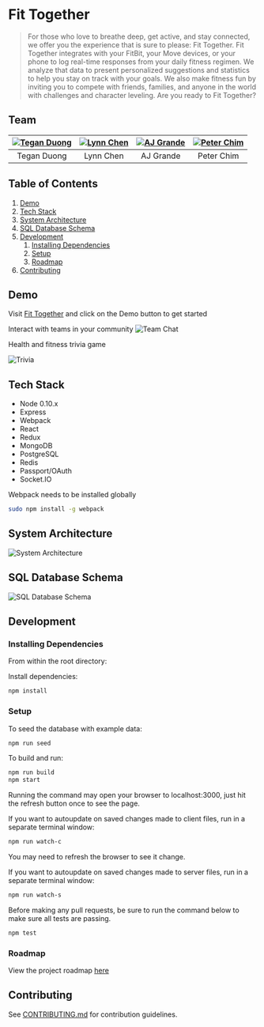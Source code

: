 # Fit Together

> For those who love to breathe deep, get active, and stay connected, we offer you the experience that is sure to please: Fit Together. Fit Together integrates with your FitBit, your Move devices, or your phone to log real-time responses from your daily fitness regimen. We analyze that data to present personalized suggestions and statistics to help you stay on track with your goals. We also make fitness fun by inviting you to compete with friends, families, and anyone in the world with challenges and character leveling. Are you ready to Fit Together?

## Team

| [![Tegan Duong](https://s31.postimg.org/60kowz7or/Tegan.png)](http://github.com/teganduong) | [![Lynn Chen](https://s31.postimg.org/6njlmi4kr/lynn.png)](http://github.com/lcbits) | [![AJ Grande](https://s31.postimg.org/whteca4kr/image.png)](http://github.com/ajgrande924) | [![Peter Chim](https://s31.postimg.org/ph5eji2sr/peter.png)](http://github.com/pchim) |
|    :---:      |     :---:     |    :---:      |   :---:    |
| Tegan Duong   | Lynn Chen     |  AJ Grande    | Peter Chim |


## Table of Contents

1. [Demo](#Demo)
1. [Tech Stack](#tech-stack)
1. [System Architecture](#system-architecture)
1. [SQL Database Schema](#sql-database-schema)
1. [Development](#development)
    1. [Installing Dependencies](#installing-dependencies)
    1. [Setup](#setup)
    1. [Roadmap](#roadmap)
1. [Contributing](#contributing)

## Demo

Visit [Fit Together](http://fit-together.me) and click on the Demo button to get started

Interact with teams in your community
![Team Chat](https://s31.postimg.org/hhwhy65mz/team_chat.png)

Health and fitness trivia game

![Trivia](https://s31.postimg.org/8qph3wmbv/trivia.png) 

## Tech Stack

- Node 0.10.x
- Express
- Webpack
- React
- Redux
- MongoDB
- PostgreSQL
- Redis
- Passport/OAuth
- Socket.IO

Webpack needs to be installed globally
```sh
sudo npm install -g webpack 
```

## System Architecture

![System Architecture](https://github.com/Fit-Together/Fit-Together/blob/develop/project-diagrams/system-architecture.png)


## SQL Database Schema

![SQL Database Schema](https://github.com/Fit-Together/Fit-Together/blob/develop/project-diagrams/db-schema.png)


## Development

### Installing Dependencies

From within the root directory:

Install dependencies:
```sh
npm install
```

### Setup

To seed the database with example data:
```sh
npm run seed
```

To build and run:
```sh
npm run build
npm start
```

Running the command may open your browser to localhost:3000,
just hit the refresh button once to see the page.

If you want to autoupdate on saved changes made to client files, run in a separate terminal window:
```sh
npm run watch-c
```
You may need to refresh the browser to see it change.

If you want to autoupdate on saved changes made to server files, run in a separate terminal window:
```sh
npm run watch-s
```

Before making any pull requests, be sure to run the command below to make sure all tests are passing.
```sh
npm test
```

### Roadmap

View the project roadmap [here](https://github.com/Fit-Together/Fit-Together/issues)


## Contributing

See [CONTRIBUTING.md](CONTRIBUTING.md) for contribution guidelines.

